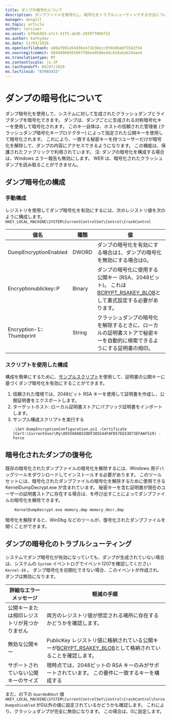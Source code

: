 ```yaml
---
title: ダンプの暗号化について
description: ダンプファイルを暗号化し、暗号化をトラブルシューティングする方法について説明します。
manager: dongill
ms.topic: article
author: larsiwer
ms.asset: b78ab493-e7c3-41f5-ab36-29397f086f32
ms.author: kathydav
ms.date: 11/03/2016
ms.openlocfilehash: e80af001a54d3be471b3bbcc9fde08a07556d754
ms.sourcegitcommit: 68444968565667f86ee0586ed4c43da4ab24aaed
ms.translationtype: MT
ms.contentlocale: ja-JP
ms.lasthandoff: 08/07/2020
ms.locfileid: "87993433"
---
```

# <a name="about-dump-encryption"></a>ダンプの暗号化について
ダンプ暗号化を使用して、システムに対して生成されたクラッシュダンプとライブダンプを暗号化できます。 ダンプは、ダンプごとに生成される対称暗号化キーを使用して暗号化されます。 このキー自体は、ホストの信頼された管理者 (クラッシュダンプ暗号化キープロテクター) によって指定された公開キーを使用して暗号化されます。 これにより、一致する秘密キーを持つユーザーだけが暗号化を解除して、ダンプの内容にアクセスできるようになります。 この機能は、保護されたファブリックで利用されています。
注: ダンプの暗号化を構成する場合は、Windows エラー報告も無効にします。 WER は、暗号化されたクラッシュダンプを読み取ることができません。

## <a name="configuring-dump-encryption"></a>ダンプ暗号化の構成
### <a name="manual-configuration"></a>手動構成
レジストリを使用してダンプ暗号化を有効にするには、次のレジストリ値を次のように構成します。`HKEY_LOCAL_MACHINE\SYSTEM\CurrentControlSet\Control\CrashControl`

| 値名 | 種類 | 値 |
| ---------- | ---- | ----- |
| DumpEncryptionEnabled | DWORD | ダンプの暗号化を有効にする場合は1、ダンプの暗号化を無効にする場合は0。 |
| Encryptionublickey::P | Binary | ダンプの暗号化に使用する公開キー (RSA、2048ビット)。 これは[BCRYPT_RSAKEY_BLOB](/windows/win32/api/bcrypt/ns-bcrypt-bcrypt_rsakey_blob)として書式設定する必要があります。 |
| Encryption-1:: Thumbprint | String | クラッシュダンプの暗号化を解除するときに、ローカルの証明書ストアで秘密キーを自動的に検索できるようにする証明書の拇印。 |


### <a name="configuration-using-script"></a>スクリプトを使用した構成
構成を簡単にするために、[サンプルスクリプト](https://github.com/Microsoft/Virtualization-Documentation/tree/live/hyperv-tools/DumpEncryption)を使用して、証明書の公開キーに基づくダンプ暗号化を有効にすることができます。

1. 信頼された環境では、2048ビット RSA キーを使用して証明書を作成し、公開証明書をエクスポートします。
2. ターゲットホスト: ローカル証明書ストアにパブリック証明書をインポートします。
3. サンプル構成スクリプトを実行する
    ```
    .\Set-DumpEncryptionConfiguration.ps1 -Certificate (Cert:\CurrentUser\My\093568AB328DF385544FAFD57EE53D73EFAAF519) -Force
    ```

## <a name="decrypting-encrypted-dumps"></a>暗号化されたダンプの復号化
既存の暗号化されたダンプファイルの暗号化を解除するには、Windows 用デバッグツールをダウンロードしてインストールする必要があります。 このツールセットには、暗号化されたダンプファイルの暗号化を解除するために使用できる KernelDumpDecrypt.exe が含まれています。
秘密キーを含む証明書が現在のユーザーの証明書ストアに存在する場合は、を呼び出すことによってダンプファイルの暗号化を解除できます。

```
    KernelDumpDecrypt.exe memory.dmp memory_decr.dmp
```
暗号化を解除すると、WinDbg などのツールが、復号化されたダンプファイルを開くことができます。

## <a name="troubleshooting-dump-encryption"></a>ダンプの暗号化のトラブルシューティング
システムでダンプ暗号化が有効になっていても、ダンプが生成されていない場合は、システムの `System` イベントログでイベント1207を確認してください `Kernel-IO` 。 ダンプ暗号化を初期化できない場合、このイベントが作成され、ダンプは無効になります。

| 詳細なエラー メッセージ | 軽減の手順 |
| ---------------------- | ----------------- |
| 公開キーまたは拇印レジストリが見つかりません | 両方のレジストリ値が想定される場所に存在するかどうかを確認します。 |
| 無効な公開キー | PublicKey レジストリ値に格納されている公開キーが[BCRYPT_RSAKEY_BLOB](/windows/win32/api/bcrypt/ns-bcrypt-bcrypt_rsakey_blob)として格納されていることを確認します。 |
| サポートされていない公開キーのサイズ | 現時点では、2048ビットの RSA キーのみがサポートされています。 この要件に一致するキーを構成する |

また、の下の `GuardedHost` 値 `HKEY_LOCAL_MACHINE\SYSTEM\CurrentControlSet\Control\CrashControl\ForceDumpsDisabled` が0以外の値に設定されているかどうかも確認します。 これにより、クラッシュダンプが完全に無効になります。 この場合は、0に設定します。